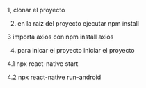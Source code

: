 1, clonar el proyecto

2. en la raiz del proyecto ejecutar npm install
   
3 importa axios con npm install axios

4. para inicar el proyecto iniciar el proyecto

4.1 npx react-native start

4.2 npx react-native run-android
